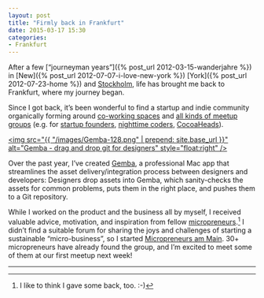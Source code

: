 ```yaml
---
layout: post
title: "Firmly back in Frankfurt"
date: 2015-03-17 15:30
categories: 
- Frankfurt
---
```


After a few [“journeyman years”]({% post_url 2012-03-15-wanderjahre %}) in [New]({% post_url 2012-07-07-i-love-new-york %}) [York]({% post_url 2012-07-23-home %}) and [Stockholm](2013-11-21-stockholm), life has brought me back to Frankfurt, where my journey began.

Since I got back, it’s been wonderful to find a startup and indie community organically forming around [co-working spaces](http://www.die-zentrale-ffm.de) and [all kinds of meetup groups](http://usergroups.rheinmainrocks.de) (e.g. for [startup founders](http://www.meetup.com/Grunderstammtisch-Founders-Table-FrankfurtRheinMain/), [nighttime coders](http://www.meetup.com/Coding-Night-Frankfurt/), [CocoaHeads](http://cocoaheadsffm.github.io/cocoaheadsffm/)).


<a href="http://gemba.io"><img src="{{ "/images/Gemba-128.png" | prepend: site.base_url }}" alt="Gemba - drag and drop git for designers" style="float:right" /></a>

Over the past year, I’ve created [Gemba](http://gemba.io), a professional Mac app that streamlines the asset delivery/integration process between designers and developers: Designers drop assets into Gemba, which sanity-checks the assets for common problems, puts them in the right place, and pushes them to a Git repository.

While I worked on the product and the business all by myself, I received valuable advice, motivation, and inspiration from fellow [micropreneurs](http://changethis.com/manifesto/80.03.MicropreneurManifesto/pdf/80.03.MicropreneurManifesto.pdf).[^1] I didn’t find a suitable forum for sharing the joys and challenges of starting a sustainable “micro-business”, so I started [Micropreneurs am Main](http://www.meetup.com/Micropreneurs-am-Main-Frankfurt/). 30+ micropreneurs have already found the group, and I’m excited to meet some of them at our first meetup next week!

----
[^1]: I like to think I gave some back, too. :-)